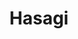 ---
index: "1"
title: "Hasagi"
note: ""
projectDescription: "Lorem ipsum dolor sit amet, consectetur adipiscing elit, sed do eiusmod tempor incididunt ut labore et dolore magna aliqua. Pretium lectus quam id leo in vitae turpis massa. Faucibus pulvinar elementum integer enim neque volutpat ac tincidunt vitae."
---